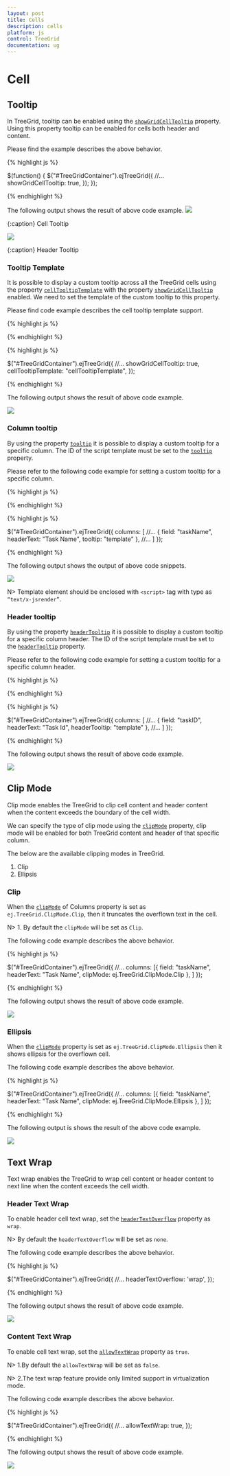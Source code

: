```yaml
---
layout: post
title: Cells
description: cells
platform: js
control: TreeGrid
documentation: ug
---
```


# Cell

## Tooltip

In TreeGrid, tooltip can be enabled using the [`showGridCellTooltip`](/api/js/ejtreegrid#members:showgridcelltooltip) property. Using this property tooltip can be enabled for cells both header and content.

Please find the example describes the above behavior.

{% highlight js %}

  $(function() {
      $("#TreeGridContainer").ejTreeGrid({
          //...
          showGridCellTooltip: true,
      });
  });

{% endhighlight %}

The following output shows the result of above code example.
![](/js/TreeGrid/Cell/tooltip.png)

{:caption}
Cell Tooltip

![](/js/TreeGrid/Cell/headerTooltip.png)

{:caption}
Header Tooltip


### Tooltip Template

It is possible to display a custom tooltip across all the TreeGrid cells using the property [`cellTooltipTemplate`](/api/js/ejtreegrid#members:celltooltiptemplate) with the property [`showGridCellTooltip`](/api/js/ejtreegrid#members:showgridcelltooltip) enabled. We need to set the template of the custom tooltip to this property.

Please find code example describes the cell tooltip template support.

{% highlight js %}

<script type="text/x-jsrender" id="cellTooltipTemplate">
    <table>
        <tr>
            <td style='padding:5px;font-weight: bold;'>
                Task ID
            </td>
            <td style='padding:5px;'>
                : {{"{{"}}:#data['record']['taskID']{{}}}}
            </td>
        </tr>
        <tr>
            <td style='padding:5px;font-weight: bold;'>
                Task Name
            </td>
            <td style='padding:5px;'>
                : {{"{{"}}:#data['record']['taskName']{{}}}}
            </td>
        </tr>
        <tr>
            <td style='padding:5px;font-weight: bold;'>
                Start Date
            </td>
            <td style='padding:5px;'>
                : {{"{{"}}:#data['record']['startDate']{{}}}}
            </td>
        </tr>
        <tr>
            <td style='padding:5px;font-weight: bold;'>
                End Date
            </td>
            <td style='padding:5px;'>
                : {{"{{"}}:#data['record']['endDate']{{}}}}
            </td>
        </tr>
        <tr>
            <td style='padding:5px;font-weight: bold;'>
                Duration
            </td>
            <td style='padding:5px;'>
                : {{"{{"}}:#data['record']['duration']{{}}}}
            </td>
        </tr>
        <tr>
            <td style='padding:5px;font-weight: bold;'>
                Progress
            </td>
            <td style='padding:5px;'>
                : {{"{{"}}:#data['record']['progress']{{}}}}
            </td>
        </tr>
    </table>
</script>

{% endhighlight %}

{% highlight js %}

$("#TreeGridContainer").ejTreeGrid({
    //...
    showGridCellTooltip: true,
    cellTooltipTemplate: "cellTooltipTemplate",
});

{% endhighlight %}

The following output shows the result of above code example.

![](/js/TreeGrid/Cell/gridcelltemplate.png)

### Column tooltip

By using the property [`tooltip`](/api/js/ejtreegrid#members:columns-tooltip "columns.tooltip") it is possible to display a custom tooltip for a specific column. The ID of the script template must be set to the [`tooltip`](/api/js/ejtreegrid#members:columns-tooltip "columns.tooltip") property.

Please refer to the following code example for setting a custom tooltip for a specific column.

{% highlight js %}

<script type="text/x-jsrender" id="template">
    <div style='padding:10px;color:red;font-weight: bold;'>
        {{"{{"}}:#data['record']['taskName']{{}}}}
    </div>
</script>

{% endhighlight %}

{% highlight js %}

$("#TreeGridContainer").ejTreeGrid({
    columns: [
        //...
        {
            field: "taskName",
            headerText: "Task Name",
            tooltip: "template"
        },
        //...
    ]
});

{% endhighlight %}

The following output shows the output of above code snippets.

![](/js/TreeGrid/Cell/cellTooltipTemplate.png)

N> Template element should be enclosed with `<script>` tag with type as `“text/x-jsrender”`.

### Header tooltip

By using the property [`headerTooltip`](/api/js/ejtreegrid#members:columns-headertooltip "columns.headerTooltip") it is possible to display a custom tooltip for a specific column header. The ID of the script template must be set to the [`headerTooltip`](/api/js/ejtreegrid#members:columns-headertooltip "columns.headerTooltip") property.

Please refer to the following code example for setting a custom tooltip for a specific column header.

{% highlight js %}

<script type="text/x-jsrender" id="template">
    <div style='padding:10px;color:blue;font-weight: bold;'>
        {{"{{"}}:#data['column']['headerText']{{}}}}
    </div>
</script>

{% endhighlight %}

{% highlight js %}

$("#TreeGridContainer").ejTreeGrid({
    columns: [
        //...
        {
            field: "taskID",
            headerText: "Task Id",
            headerTooltip: "template"
        },
        //...
    ]
});

{% endhighlight %}

The following output shows the result of above code example.

![](/js/TreeGrid/Cell/headetTooltipTemplate.png)


## Clip Mode

Clip mode enables the TreeGrid to clip cell content and header content when the content exceeds the boundary of the cell width. 

We can specify the type of clip mode using the [`clipMode`](/api/js/ejtreegrid#members:columns-clipmode "columns.clipMode") property, clip mode will be enabled for both TreeGrid content and header of that specific column.

The below are the available clipping modes in TreeGrid.

1. Clip
2. Ellipsis

### Clip

When the [`clipMode`](/api/js/ejtreegrid#members:columns-clipmode "columns.clipMode") of Columns property is set as `ej.TreeGrid.ClipMode.Clip`, then it truncates the overflown text in the cell.

N> 1. By default the `clipMode` will be set as `Clip`.

The following code example describes the above behavior.

{% highlight js %}

$("#TreeGridContainer").ejTreeGrid({
    //...
    columns: [{
        field: "taskName",
        headerText: "Task Name",
        clipMode: ej.TreeGrid.ClipMode.Clip
    }, ]
});

{% endhighlight %}

The following output shows the result of above code example.

![](/js/TreeGrid/Cell/clipmode.png)

### Ellipsis

When the [`clipMode`](/api/js/ejtreegrid#members:columns-clipmode "columns.clipMode") property is set as `ej.TreeGrid.ClipMode.Ellipsis` then it shows ellipsis for the overflown cell.

The following code example describes the above behavior.

{% highlight js %}

$("#TreeGridContainer").ejTreeGrid({
    //...
    columns: [{
        field: "taskName",
        headerText: "Task Name",
        clipMode: ej.TreeGrid.ClipMode.Ellipsis
    }, ]
});

{% endhighlight %}

The following output is shows the result of the above code example.

![](/js/TreeGrid/Cell/ellipsisMode.png)

## Text Wrap
Text wrap enables the TreeGrid to wrap cell content or header content to next line when the content exceeds the cell width.

### Header Text Wrap

To enable header cell text wrap, set the [`headerTextOverflow`](/api/js/ejtreegrid#members:headertextoverflow) property as `wrap`.

N> By default the `headerTextOverflow` will be set as `none`.

The following code example describes the above behavior.

{% highlight js %}

$("#TreeGridContainer").ejTreeGrid({
    //...
    headerTextOverflow: 'wrap',
});

{% endhighlight %}

The following output shows the result of above code example.

![](/js/TreeGrid/Cell/headerTextOverflow.png)

### Content Text Wrap

To enable cell text wrap, set the [`allowTextWrap`](/api/js/ejtreegrid#members:allowtextwrap) property as `true`.

N> 1.By default the `allowTextWrap` will be set as `false`.

N> 2.The text wrap feature provide only limited support in virtualization mode.

The following code example describes the above behavior.

{% highlight js %}

$("#TreeGridContainer").ejTreeGrid({
    //...
    allowTextWrap: true,
});

{% endhighlight %}

The following output shows the result of above code example.

![](/js/TreeGrid/Cell/textWrap.png)